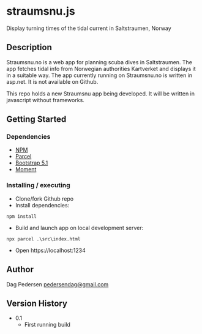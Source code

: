 # straumsnu.js
Display turning times of the tidal current in Saltstraumen, Norway

## Description

Straumsnu.no is a web app for planning scuba dives in Saltstraumen. 
The app fetches tidal info from Norwegian authorities Kartverket and displays it in a suitable way. 
The app currently running on Straumsnu.no is written in asp.net. It is not available on Github. 

This repo holds a new Straumsnu app being developed. It will be written in javascript without frameworks.

## Getting Started

### Dependencies

*  [NPM](https://www.npmjs.com/)
*  [Parcel](https://parceljs.org/)
*  [Bootstrap 5.1](https://getbootstrap.com/docs/5.1)
*  [Moment](https://momentjs.com/)

### Installing / executing

* Clone/fork Github repo
* Install dependencies:
``` 
npm install
```
* Build and launch app on local development server:
``` 
npx parcel .\src\index.html
```
*  Open https://localhost:1234

## Author

Dag Pedersen pedersendag@gmail.com

## Version History

* 0.1
    * First running build

